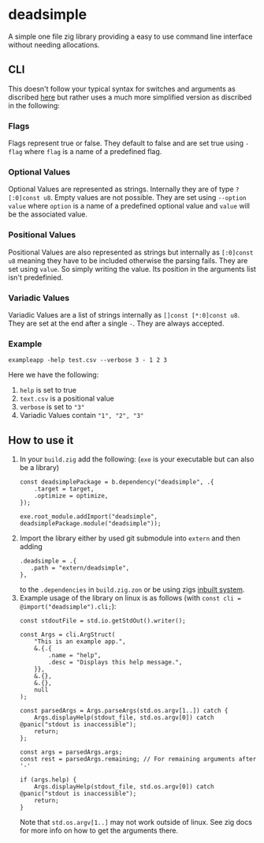 # deadsimple
A simple one file zig library providing a easy to use command line interface without needing allocations.

## CLI
This doesn't follow your typical syntax for switches and arguments as discribed [here](https://pubs.opengroup.org/onlinepubs/9699919799/basedefs/V1_chap12.html) but rather uses a much more simplified version as discribed in the following:
### Flags
Flags represent true or false. They default to false and are set true using `-flag` where `flag` is a name of a predefined flag.
### Optional Values
Optional Values are represented as strings. Internally they are of type `?[:0]const u8`. Empty values are not possible. They are set using `--option value` where `option` is a name of a predefined optional value and `value` will be the associated value.
### Positional Values
Positional Values are also represented as strings but internally as `[:0]const u8` meaning they have to be included otherwise the parsing fails. They are set using `value`. So simply writing the value. Its position in the arguments list isn't predefinied.
### Variadic Values
Variadic Values are a list of strings internally as `[]const [*:0]const u8`. They are set at the end after a single `-`. They are always accepted.
### Example
```
exampleapp -help test.csv --verbose 3 - 1 2 3 
```
Here we have the following:
1. `help` is set to true
2. `text.csv` is a positional value
3. `verbose` is set to `"3"`
4. Variadic Values contain `"1", "2", "3"`

## How to use it
1. In your `build.zig` add the following: (`exe` is your executable but can also be a library)
    ```zig
    const deadsimplePackage = b.dependency("deadsimple", .{
        .target = target,
        .optimize = optimize,
    });
    
    exe.root_module.addImport("deadsimple", deadsimplePackage.module("deadsimple"));
    ```
2. Import the library either by used git submodule into `extern` and then adding 
    ```zig
    .deadsimple = .{
       .path = "extern/deadsimple",
    },
    ```
    to the `.dependencies` in `build.zig.zon` or be using zigs [inbuilt system](https://zig.news/edyu/zig-package-manager-wtf-is-zon-558e).
3. Example usage of the library on linux is as follows (with `const cli = @import("deadsimple").cli;`):
    ```zig
    const stdoutFile = std.io.getStdOut().writer();

    const Args = cli.ArgStruct(
        "This is an example app.",
        &.{.{
            .name = "help",
            .desc = "Displays this help message.",
        }},
        &.{},
        &.{},
        null
    );

    const parsedArgs = Args.parseArgs(std.os.argv[1..]) catch {
        Args.displayHelp(stdout_file, std.os.argv[0]) catch @panic("stdout is inaccessible");
        return;
    };

    const args = parsedArgs.args;
    const rest = parsedArgs.remaining; // For remaining arguments after '-'

    if (args.help) {
        Args.displayHelp(stdout_file, std.os.argv[0]) catch @panic("stdout is inaccessible");
        return;
    }
    ```
    Note that `std.os.argv[1..]` may not work outside of linux. See zig docs for more info on how to get the arguments there.
